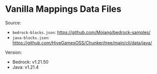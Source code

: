 # Vanilla Mappings Data Files

Source:

- `bedrock-blocks.json`: https://github.com/Mojang/bedrock-samples/
- `java-blocks.json`: https://github.com/HiveGamesOSS/Chunker/tree/main/cli/data/java/

Version:

- Bedrock: v1.21.50
- Java: v1.21.4